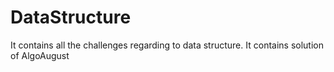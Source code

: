 # DataStructure
It contains all the challenges regarding to data structure. It contains solution of AlgoAugust 
